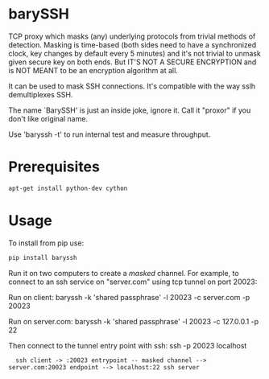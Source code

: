 barySSH
=======

TCP proxy which masks (any) underlying protocols from trivial methods
of detection. Masking is time-based (both sides need to have a
synchronized clock, key changes by default every 5 minutes) and it's not 
trivial to unmask given secure key on both ends. But IT'S NOT A SECURE
ENCRYPTION and is NOT MEANT to be an encryption algorithm at all.

It can be used to mask SSH connections. It's compatible with the way
sslh demultiplexes SSH.

The name `BarySSH' is just an inside joke, ignore it. Call it
"proxor" if you don't like original name.

Use 'baryssh -t' to run internal test and measure throughput.

Prerequisites
=============

```bash
apt-get install python-dev cython
```

Usage
=====
To install from pip use:

```bash
pip install baryssh
```

Run it on two computers to create a *masked* channel. 
For example, to connect to an ssh service on "server.com" 
using tcp tunnel on port 20023:

Run on client:
baryssh -k 'shared passphrase' -l 20023 -c server.com -p 20023

Run on server.com:
baryssh -k 'shared passphrase' -l 20023 -c 127.0.0.1 -p 22

Then connect to the tunnel entry point with ssh:
ssh -p 20023 localhost

```
  ssh client -> :20023 entrypoint -- masked channel --> server.com:20023 endpoint --> localhost:22 ssh server
```
